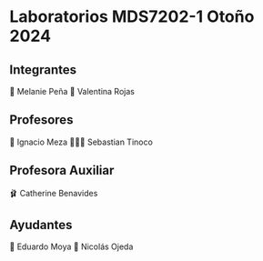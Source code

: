 # Laboratorios MDS7202-1 Otoño 2024

## Integrantes
🌸 Melanie Peña
🧸 Valentina Rojas

## Profesores
🤖 Ignacio Meza
👨🏻‍💻 Sebastian Tinoco

## Profesora  Auxiliar
🩰 Catherine Benavides
## Ayudantes
🍃 Eduardo Moya
📝 Nicolás Ojeda
